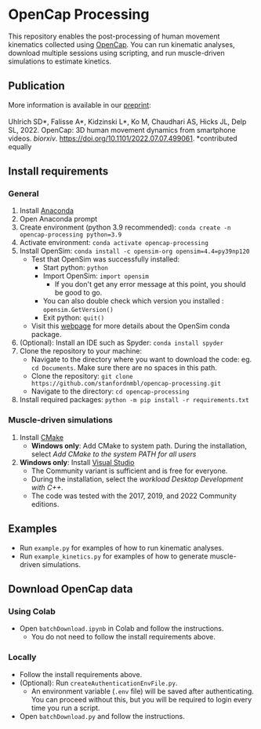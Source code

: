 # OpenCap Processing

This repository enables the post-processing of human movement kinematics collected using [OpenCap](opencap.ai). You can run kinematic analyses, download multiple sessions using scripting, and run muscle-driven simulations to estimate kinetics.

## Publication
More information is available in our [preprint](https://www.biorxiv.org/content/10.1101/2022.07.07.499061v1): <br> <br>
Uhlrich SD*, Falisse A*, Kidzinski L*, Ko M, Chaudhari AS, Hicks JL, Delp SL, 2022. OpenCap: 3D human movement dynamics from smartphone videos. _biorxiv_. https://doi.org/10.1101/2022.07.07.499061. *contributed equally

## Install requirements
### General
1. Install [Anaconda](https://www.anaconda.com/)
1. Open Anaconda prompt
2. Create environment (python 3.9 recommended): `conda create -n opencap-processing python=3.9`
3. Activate environment: `conda activate opencap-processing`
4. Install OpenSim: `conda install -c opensim-org opensim=4.4=py39np120`
    - Test that OpenSim was successfully installed:
        - Start python: `python`
        - Import OpenSim: `import opensim`
            - If you don't get any error message at this point, you should be good to go.
        - You can also double check which version you installed : `opensim.GetVersion()`
        - Exit python: `quit()`
    - Visit this [webpage](https://simtk-confluence.stanford.edu:8443/display/OpenSim/Conda+Package) for more details about the OpenSim conda package.
5. (Optional): Install an IDE such as Spyder: `conda install spyder`
6. Clone the repository to your machine: 
    - Navigate to the directory where you want to download the code: eg. `cd Documents`. Make sure there are no spaces in this path.
    - Clone the repository: `git clone https://github.com/stanfordnmbl/opencap-processing.git`
    - Navigate to the directory: `cd opencap-processing`
7. Install required packages: `python -m pip install -r requirements.txt`
    
    
### Muscle-driven simulations
1. Install [CMake](https://cmake.org/download/)
    - **Windows only**: Add CMake to system path. During the installation, select *Add CMake to the system PATH for all users*
2. **Windows only**: Install [Visual Studio](https://visualstudio.microsoft.com/downloads/)
    - The Community variant is sufficient and is free for everyone.
    - During the installation, select the *workload Desktop Development with C++*.
    - The code was tested with the 2017, 2019, and 2022 Community editions.
    
## Examples
- Run `example.py` for examples of how to run kinematic analyses.
- Run `example_kinetics.py` for examples of how to generate muscle-driven simulations.

## Download OpenCap data

### Using Colab
- Open `batchDownload.ipynb` in Colab and follow the instructions.
    - You do not need to follow the install requirements above.

### Locally
- Follow the install requirements above.
- (Optional): Run `createAuthenticationEnvFile.py`.
    - An environment variable (`.env` file) will be saved after authenticating. You can proceed without this, but you will be required to login every time you run a script.
- Open `batchDownload.py` and follow the instructions.
